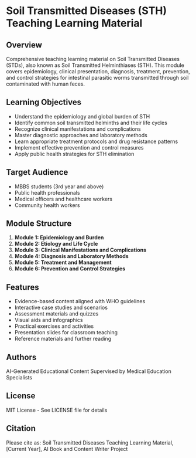 # Soil Transmitted Diseases (STH) Teaching Learning Material

## Overview
Comprehensive teaching learning material on Soil Transmitted Diseases (STDs), also known as Soil Transmitted Helminthiases (STH). This module covers epidemiology, clinical presentation, diagnosis, treatment, prevention, and control strategies for intestinal parasitic worms transmitted through soil contaminated with human feces.

## Learning Objectives
- Understand the epidemiology and global burden of STH
- Identify common soil transmitted helminths and their life cycles
- Recognize clinical manifestations and complications
- Master diagnostic approaches and laboratory methods
- Learn appropriate treatment protocols and drug resistance patterns
- Implement effective prevention and control measures
- Apply public health strategies for STH elimination

## Target Audience
- MBBS students (3rd year and above)
- Public health professionals
- Medical officers and healthcare workers
- Community health workers

## Module Structure
1. **Module 1: Epidemiology and Burden**
2. **Module 2: Etiology and Life Cycle**
3. **Module 3: Clinical Manifestations and Complications**
4. **Module 4: Diagnosis and Laboratory Methods**
5. **Module 5: Treatment and Management**
6. **Module 6: Prevention and Control Strategies**

## Features
- Evidence-based content aligned with WHO guidelines
- Interactive case studies and scenarios
- Assessment materials and quizzes
- Visual aids and infographics
- Practical exercises and activities
- Presentation slides for classroom teaching
- Reference materials and further reading

## Authors
AI-Generated Educational Content
Supervised by Medical Education Specialists

## License
MIT License - See LICENSE file for details

## Citation
Please cite as: Soil Transmitted Diseases Teaching Learning Material, [Current Year], AI Book and Content Writer Project
